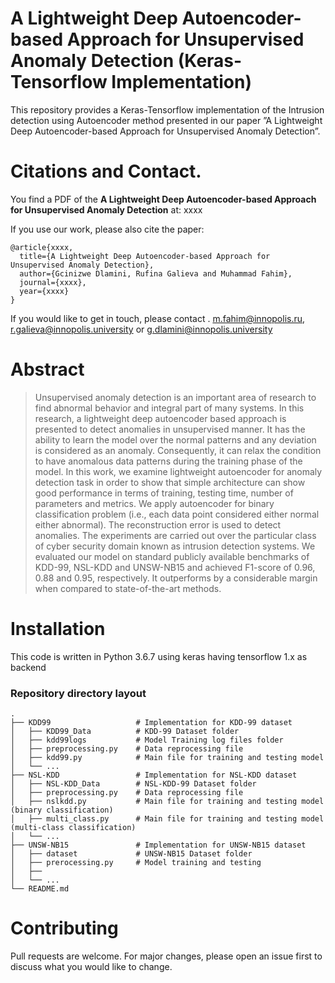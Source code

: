 # A Lightweight Deep Autoencoder-based Approach for Unsupervised Anomaly Detection (Keras-Tensorflow Implementation)

This repository provides a Keras-Tensorflow implementation of the Intrusion detection using Autoencoder method presented in our paper ”A Lightweight Deep Autoencoder-based Approach for Unsupervised Anomaly Detection”.

# Citations and Contact.

You find a PDF of the **A Lightweight Deep Autoencoder-based Approach for Unsupervised Anomaly Detection** at: xxxx

If you use our work, please also cite the paper:

```
@article{xxxx,
  title={A Lightweight Deep Autoencoder-based Approach for Unsupervised Anomaly Detection},
  author={Gcinizwe Dlamini, Rufina Galieva and Muhammad Fahim},
  journal={xxxx},
  year={xxxx}
}
```

If you would like to get in touch, please contact .
m.fahim@innopolis.ru,
r.galieva@innopolis.university or g.dlamini@innopolis.university



# Abstract

>Unsupervised anomaly detection is an important area of research to find abnormal behavior and integral part of many systems. In this research, a lightweight deep autoencoder based approach is presented to detect anomalies in unsupervised manner. It has the ability to learn the model over the normal patterns and any deviation is considered as an anomaly. Consequently, it can relax the condition to have anomalous data patterns during the training phase of the model. In this work, we examine lightweight autoencoder for anomaly detection task in order to show that simple architecture can show good performance in terms of training, testing time, number of parameters and metrics. We apply autoencoder for binary classification problem (i.e., each data point considered either normal either abnormal). The reconstruction error is used to detect anomalies. The experiments are carried out over the particular class of cyber security domain known as intrusion detection systems. We evaluated our model on  standard publicly available benchmarks of KDD-99, NSL-KDD and UNSW-NB15 and achieved F1-score of 0.96, 0.88 and 0.95, respectively. It outperforms by a considerable margin when compared to state-of-the-art methods.



# Installation

This code is written in Python 3.6.7 using keras having tensorflow 1.x as backend

### Repository directory layout

    .
    ├── KDD99                   # Implementation for KDD-99 dataset
    │   ├── KDD99_Data          # KDD-99 Dataset folder
    │   ├── kdd99logs           # Model Training log files folder
    │   ├── preprocessing.py    # Data reprocessing file
    │   ├── kdd99.py            # Main file for training and testing model
    │   └── ...
    ├── NSL-KDD                 # Implementation for NSL-KDD dataset
    │   ├── NSL-KDD_Data        # NSL-KDD-99 Dataset folder
    │   ├── preprocessing.py    # Data reprocessing file
    │   ├── nslkdd.py           # Main file for training and testing model (binary classification)
    │   ├── multi_class.py      # Main file for training and testing model (multi-class classification)
    │   └── ...
    ├── UNSW-NB15               # Implementation for UNSW-NB15 dataset
    │   ├── dataset             # UNSW-NB15 Dataset folder
    │   ├── prerocessing.py     # Model training and testing
    │   ├── 
    │   └── ...
    └── README.md


# Contributing
Pull requests are welcome. For major changes, please open an issue first to discuss what you would like to change.
